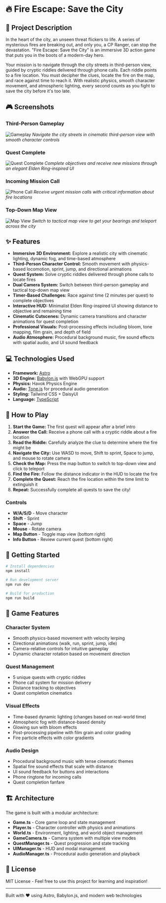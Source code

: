 # 🔥 Fire Escape: Save the City

## 🚒 Project Description

In the heart of the city, an unseen threat flickers to life. A series of mysterious fires are breaking out, and only you, a CP Ranger, can stop the devastation. "Fire Escape: Save the City" is an immersive 3D action game that puts you in the boots of a modern-day hero.

Your mission is to navigate through the city streets in third-person view, guided by cryptic riddles delivered through phone calls. Each riddle points to a fire location. You must decipher the clues, locate the fire on the map, and race against time to reach it. With realistic physics, smooth character movement, and atmospheric lighting, every second counts as you fight to save the city before it's too late.

## 🎮 Screenshots

### Third-Person Gameplay
![Gameplay](./public/q1.png)
*Navigate the city streets in cinematic third-person view with smooth character controls*

### Quest Complete
![Quest Complete](./public/q2.png)
*Complete objectives and receive new missions through an elegant Elden Ring-inspired UI*

### Incoming Mission Call
![Phone Call](./public/q3.png)
*Receive urgent mission calls with critical information about fire locations*

### Top-Down Map View
![Map View](./public/q4.png)
*Switch to tactical map view to get your bearings and teleport across the city*

## ✨ Features

- **Immersive 3D Environment:** Explore a realistic city with cinematic lighting, dynamic fog, and time-based atmosphere
- **Third-Person Character Control:** Smooth movement with physics-based locomotion, sprint, jump, and directional animations
- **Quest System:** Solve cryptic riddles delivered through phone calls to locate fires
- **Dual Camera System:** Switch between third-person gameplay and tactical top-down map view
- **Timer-Based Challenges:** Race against time (2 minutes per quest) to complete objectives
- **Interactive HUD:** Minimalist Elden Ring-inspired UI showing distance to objective and remaining time
- **Cinematic Cutscenes:** Dynamic camera transitions and character animations for quest completion
- **Professional Visuals:** Post-processing effects including bloom, tone mapping, film grain, and depth of field
- **Audio Atmosphere:** Procedural background music, fire sound effects with spatial audio, and UI sound feedback

## 💻 Technologies Used

- **Framework:** [Astro](https://astro.build/)
- **3D Engine:** [Babylon.js](https://www.babylonjs.com/) with WebGPU support
- **Physics:** Havok Physics Engine
- **Audio:** [Tone.js](https://tonejs.github.io/) for procedural audio generation
- **Styling:** Tailwind CSS + DaisyUI
- **Language:** [TypeScript](https://www.typescriptlang.org/)

## 🎯 How to Play

1. **Start the Game:** The first quest will appear after a brief intro
2. **Answer the Call:** Receive a phone call with a cryptic riddle about a fire location
3. **Read the Riddle:** Carefully analyze the clue to determine where the fire might be
4. **Navigate the City:** Use WASD to move, Shift to sprint, Space to jump, and mouse to rotate camera
5. **Check the Map:** Press the map button to switch to top-down view and click to teleport
6. **Find the Fire:** Follow the distance indicator in the HUD to locate the fire
7. **Complete the Quest:** Reach the fire location within the time limit to extinguish it
8. **Repeat:** Successfully complete all quests to save the city!

### Controls

- **W/A/S/D** - Move character
- **Shift** - Sprint
- **Space** - Jump
- **Mouse** - Rotate camera
- **Map Button** - Toggle map view (bottom right)
- **Info Button** - Review current quest (bottom right)

## 🚀 Getting Started

```bash
# Install dependencies
npm install

# Run development server
npm run dev

# Build for production
npm run build
```

## 🎨 Game Features

### Character System
- Smooth physics-based movement with velocity lerping
- Directional animations (walk, run, sprint, jump, idle)
- Camera-relative controls for intuitive gameplay
- Dynamic character rotation based on movement direction

### Quest Management
- 5 unique quests with cryptic riddles
- Phone call system for mission delivery
- Distance tracking to objectives
- Quest completion cinematics

### Visual Effects
- Time-based dynamic lighting (changes based on real-world time)
- Atmospheric fog with distance-based density
- Glowing sun with bloom effects
- Post-processing pipeline with film grain and color grading
- Fire particle effects with color gradients

### Audio Design
- Procedural background music with tense cinematic themes
- Spatial fire sound effects that scale with distance
- UI sound feedback for buttons and interactions
- Phone ringtone for incoming calls
- Quest completion fanfare

## 🏗️ Architecture

The game is built with a modular architecture:

- **Game.ts** - Core game loop and state management
- **Player.ts** - Character controller with physics and animations
- **World.ts** - Environment, lighting, and world object management
- **GameCamera.ts** - Camera system with multiple view modes
- **QuestManager.ts** - Quest progression and state tracking
- **UIManager.ts** - HUD and modal management
- **AudioManager.ts** - Procedural audio generation and playback

## 📝 License

MIT License - Feel free to use this project for learning and inspiration!

---

Built with ❤️ using Astro, Babylon.js, and modern web technologies
